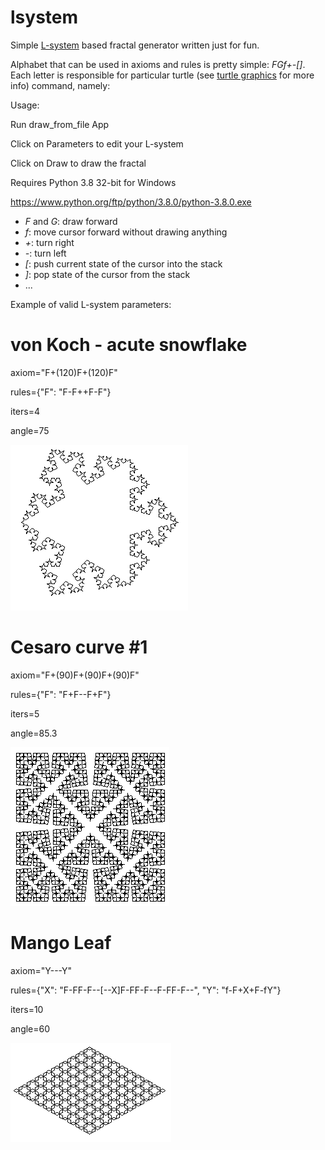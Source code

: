 lsystem
=======

Simple [L-system](http://en.wikipedia.org/wiki/Lsystem) based fractal generator written just for fun.

Alphabet that can be used in axioms and rules is pretty simple: *FGf+-[]*. Each letter is responsible for particular
turtle (see [turtle graphics](http://en.wikipedia.org/wiki/Turtle_graphics) for more info) command, namely:

Usage:

Run draw_from_file App

Click on Parameters to edit your L-system

Click on Draw to draw the fractal

Requires Python 3.8 32-bit for Windows

https://www.python.org/ftp/python/3.8.0/python-3.8.0.exe

* *F* and *G*: draw forward
* *f*: move cursor forward without drawing anything
* *+*: turn right
* *-*: turn left
* *[*: push current state of the cursor into the stack
* *]*: pop state of the cursor from the stack
* ...

Example of valid L-system parameters:

# von Koch - acute snowflake

axiom="F+(120)F+(120)F"

rules={"F": "F-F++F-F"}

iters=4

angle=75

![alt text](https://github.com/julien-789/Fractals_Python/blob/main/lsystem-master/img/von%20Koch%20-%20acute%20snowflake.png)

# Cesaro curve #1

axiom="F+(90)F+(90)F+(90)F"

rules={"F": "F+F--F+F"}

iters=5

angle=85.3

![alt text](https://github.com/julien-789/Fractals_Python/blob/main/lsystem-master/img/Cesaro%20curve%20%231.png)

# Mango Leaf

axiom="Y---Y"

rules={"X": "F-FF-F--[--X]F-FF-F--F-FF-F--", "Y": "f-F+X+F-fY"}

iters=10

angle=60

![alt text](https://github.com/julien-789/Fractals_Python/blob/main/lsystem-master/img/Mango%20Leaf.png)
